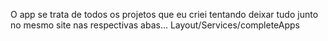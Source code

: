 O app se trata de todos os projetos que eu criei tentando deixar tudo junto no mesmo site nas respectivas abas...
Layout/Services/completeApps
